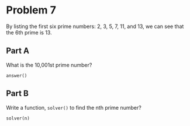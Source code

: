 # Problem 7

By listing the first six prime numbers: 2, 3, 5, 7, 11, and 13, we can see that the 6th prime is 13.

## Part A

What is the 10,001st prime number?

```
answer()
```

## Part B

Write a function, `solver()` to find the nth prime number?

```
solver(n)
```

